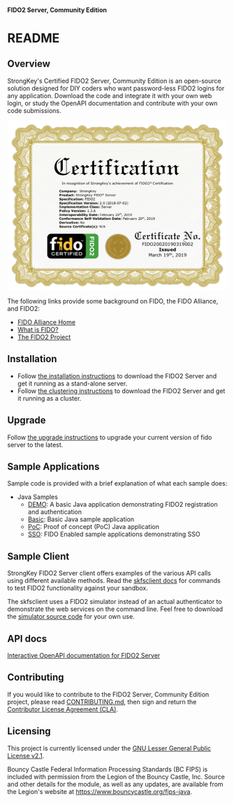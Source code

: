 #### FIDO2 Server, Community Edition 
# README

## Overview
StrongKey's Certified FIDO2 Server, Community Edition is an open-source solution designed for DIY coders who want password-less FIDO2  logins for any application. Download the code and integrate it with your own web login, or study the OpenAPI documentation and contribute with your own code submissions.

![StrongKey FIDO Certificate](https://github.com/StrongKey/fido2/raw/master/docs/images/fido2certified.png)

The following links provide some background on FIDO, the FIDO Alliance, and FIDO2:

* [FIDO Alliance Home](https://fidoalliance.org)
* [What is FIDO?](https://fidoalliance.org/what-is-fido/)
* [The FIDO2 Project](https://fidoalliance.org/fido2/)

## Installation
* Follow [the installation instructions](docs/Installation_Guide_Linux.md) to download the FIDO2 Server and get it running as a stand-alone server.
* Follow [the clustering instructions](docs/Clustering_Guide_Linux.md) to download the FIDO2 Server and get it running as a cluster.

## Upgrade
Follow [the upgrade instructions](docs/Upgrade_Guide_Linux.md) to upgrade your current version of fido server to the latest.

## Sample Applications
Sample code is provided with a brief explanation of what each sample does:

* Java Samples
  * [DEMO](https://demo5.strongkey.com): A basic Java application demonstrating FIDO2 registration and authentication
  * [Basic](https://github.com/StrongKey/fido2/tree/master/sampleapps/java/basic/): Basic Java sample application
  * [PoC](https://github.com/StrongKey/fido2/tree/master/sampleapps/java/poc/): Proof of concept (PoC) Java application
  * [SSO](https://github.com/StrongKey/fido2/tree/master/sampleapps/java/sacl/): FIDO Enabled sample applications demonstrating SSO

## Sample Client
StrongKey FIDO2 Server client offers examples of the various API calls using different available methods. Read the [skfsclient docs](https://github.com/StrongKey/fido2/blob/master/server/skfsclient/skfsclient.md) for commands to test FIDO2 functionality against your sandbox.

The skfsclient uses a FIDO2 simulator instead of an actual authenticator to demonstrate the web services on the command line. Feel free to download the [simulator source code](https://github.com/StrongKey/fido2/tree/master/server/FIDO2Simulator) for your own use.

## API docs
[Interactive OpenAPI documentation for FIDO2 Server](https://strongkey.github.io/fido2/)

## Contributing
If you would like to contribute to the FIDO2 Server, Community Edition project, please read [CONTRIBUTING.md](CONTRIBUTING.md), then sign and return the [Contributor License Agreement (CLA)](https://cla-assistant.io/StrongKey/fido2).

## Licensing
This project is currently licensed under the [GNU Lesser General Public License v2.1](LICENSE).

Bouncy Castle Federal Information Processing Standards (BC FIPS) is included with permission from the Legion of the Bouncy Castle, Inc. Source and other details for the module, as well as any updates, are available from the Legion's website at https://www.bouncycastle.org/fips-java.

